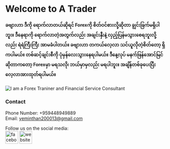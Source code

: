 # Welcome to A Trader
#### ခဗျားဟာ ဒီကို ရောက်လာတယ်ဆိုရင် Forexကို စိတ်ဝင်စားလို့ဆိုတာ ချွင်းခြက်မရှိပါဘူး။ ဒီနေရာကို ရောက်လာတဲ့အတွက်လည်း အချင်းနှီးနဲ့ လှည့်ပြန်မသွားစေရဘူးလို့လည်း ရဲရဲကြီးကြီး အာမခံပါတယ်။ ခဗျားဟာ တကယ်လေ့လာ သင်ယူလိုတဲ့စိတ်တော့ ရှိကပါမယ်။ တစ်ဆင့်ချင်းစီကို ပုံမှန်လေးသွားနေရပါမယ်။ ဒီနေ့လုပ် မနက်ဖြန်အောင်မြင်ဆိုတာကတော့ Forexမှာ မရသလို၊ ဘယ်မှာမှလည်း မရပါဘူး။ အချိန်တစ်ခုပေးပြီး လေ့လာအားထုတ်ရပါမယ်။ 
![I am a Forex Traniner and Financial Service Consultant](https://scontent.frgn2-1.fna.fbcdn.net/v/t39.30808-6/313421749_125906053637243_4318691400559519236_n.jpg?stp=dst-jpg_p180x540&_nc_cat=110&ccb=1-7&_nc_sid=e3f864&_nc_ohc=TAn_PmU3feAAX-eU3uf&tn=AjSa5uwttGBsshXH&_nc_ht=scontent.frgn2-1.fna&oh=00_AfDKWiRLjYen4DiK9EVpH_D6ShSXkIWEGoDynjyHytlTIg&oe=63767025)


### Contact
Phone Number: +959448949889 <br/>
Email: yeminthan200013@gmail.com <br/>

Follow us on the social media: <br/>
[<img src='https://cdn.jsdelivr.net/npm/simple-icons@3.0.1/icons/facebook.svg' alt='facebook' height='40'>](https://www.facebook.com/ATrader.Offical)  [<img src='https://cdn.jsdelivr.net/npm/simple-icons@3.0.1/icons/icloud.svg' alt='website' height='40'>](https://visionforexglobal.org)  


